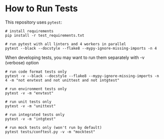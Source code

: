 How to Run Tests
===

This repository uses `pytest`:

```
# install requirements
pip install -r test_requirements.txt

# run pytest with all linters and 4 workers in parallel
pytest --black --docstyle --flake8 --mypy-ignore-missing-imports -n 4
```

When developing tests, you may want to run them separately with -v (verbose) option

```
# run code format tests only
pytest -v --black --docstyle --flake8 --mypy-ignore-missing-imports -n 4 -m "not envtest and not unittest and not intgtest"

# run environment tests only
pytest -v -m "envtest"

# run unit tests only
pytest -v -m "unittest"

# run integrated tests only
pytest -v -m "intgtest"

# run mock tests only (won't run by default)
pytest tests/conftest.py -v -m "mocktest"
```